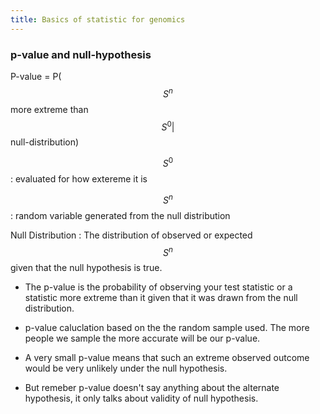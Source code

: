 ```yaml
---
title: Basics of statistic for genomics  
---
```


### p-value and null-hypothesis 


P-value = P($$ S^n $$ more extreme than $$ S^0 | $$ null-distribution)

$$ S^0 $$ : evaluated for how extereme it is 

$$ S^n $$ : random variable generated from the null distribution 

Null Distribution : The distribution of observed or expected $$ S^n $$ given that the null hypothesis is true. 


- The p-value is the probability of observing your test statistic or a statistic more extreme than it given that it was drawn from the null distribution.

- p-value caluclation based on the the random sample used. The more people we sample the more accurate will be our p-value. 

- A very small p-value means that such an extreme observed outcome would be very unlikely under the null hypothesis.

- But remeber p-value doesn't say anything about the alternate hypothesis, it only talks about validity of null hypothesis. 



